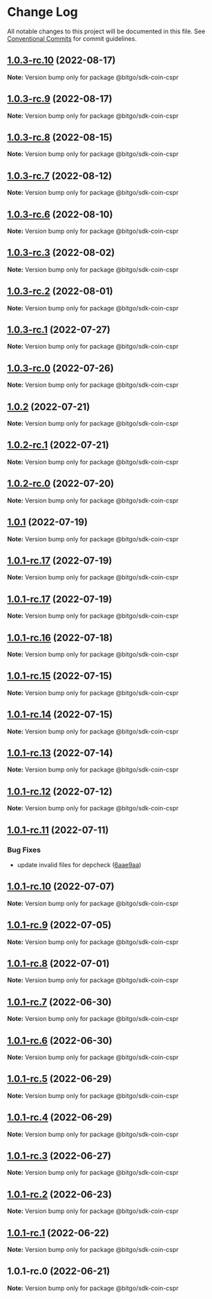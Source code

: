 # Change Log

All notable changes to this project will be documented in this file.
See [Conventional Commits](https://conventionalcommits.org) for commit guidelines.

## [1.0.3-rc.10](https://github.com/BitGo/BitGoJS/compare/@bitgo/sdk-coin-cspr@1.0.3-rc.9...@bitgo/sdk-coin-cspr@1.0.3-rc.10) (2022-08-17)

**Note:** Version bump only for package @bitgo/sdk-coin-cspr





## [1.0.3-rc.9](https://github.com/BitGo/BitGoJS/compare/@bitgo/sdk-coin-cspr@1.0.3-rc.8...@bitgo/sdk-coin-cspr@1.0.3-rc.9) (2022-08-17)

**Note:** Version bump only for package @bitgo/sdk-coin-cspr





## [1.0.3-rc.8](https://github.com/BitGo/BitGoJS/compare/@bitgo/sdk-coin-cspr@1.0.3-rc.7...@bitgo/sdk-coin-cspr@1.0.3-rc.8) (2022-08-15)

**Note:** Version bump only for package @bitgo/sdk-coin-cspr





## [1.0.3-rc.7](https://github.com/BitGo/BitGoJS/compare/@bitgo/sdk-coin-cspr@1.0.3-rc.6...@bitgo/sdk-coin-cspr@1.0.3-rc.7) (2022-08-12)

**Note:** Version bump only for package @bitgo/sdk-coin-cspr





## [1.0.3-rc.6](https://github.com/BitGo/BitGoJS/compare/@bitgo/sdk-coin-cspr@1.0.3-rc.5...@bitgo/sdk-coin-cspr@1.0.3-rc.6) (2022-08-10)

**Note:** Version bump only for package @bitgo/sdk-coin-cspr





## [1.0.3-rc.3](https://github.com/BitGo/BitGoJS/compare/@bitgo/sdk-coin-cspr@1.0.3-rc.2...@bitgo/sdk-coin-cspr@1.0.3-rc.3) (2022-08-02)

**Note:** Version bump only for package @bitgo/sdk-coin-cspr





## [1.0.3-rc.2](https://github.com/BitGo/BitGoJS/compare/@bitgo/sdk-coin-cspr@1.0.3-rc.1...@bitgo/sdk-coin-cspr@1.0.3-rc.2) (2022-08-01)

**Note:** Version bump only for package @bitgo/sdk-coin-cspr





## [1.0.3-rc.1](https://github.com/BitGo/BitGoJS/compare/@bitgo/sdk-coin-cspr@1.0.3-rc.0...@bitgo/sdk-coin-cspr@1.0.3-rc.1) (2022-07-27)

**Note:** Version bump only for package @bitgo/sdk-coin-cspr





## [1.0.3-rc.0](https://github.com/BitGo/BitGoJS/compare/@bitgo/sdk-coin-cspr@1.0.2...@bitgo/sdk-coin-cspr@1.0.3-rc.0) (2022-07-26)

**Note:** Version bump only for package @bitgo/sdk-coin-cspr





## [1.0.2](https://github.com/BitGo/BitGoJS/compare/@bitgo/sdk-coin-cspr@1.0.2-rc.1...@bitgo/sdk-coin-cspr@1.0.2) (2022-07-21)

**Note:** Version bump only for package @bitgo/sdk-coin-cspr





## [1.0.2-rc.1](https://github.com/BitGo/BitGoJS/compare/@bitgo/sdk-coin-cspr@1.0.2-rc.0...@bitgo/sdk-coin-cspr@1.0.2-rc.1) (2022-07-21)

**Note:** Version bump only for package @bitgo/sdk-coin-cspr





## [1.0.2-rc.0](https://github.com/BitGo/BitGoJS/compare/@bitgo/sdk-coin-cspr@1.0.1...@bitgo/sdk-coin-cspr@1.0.2-rc.0) (2022-07-20)

**Note:** Version bump only for package @bitgo/sdk-coin-cspr





## [1.0.1](https://github.com/BitGo/BitGoJS/compare/@bitgo/sdk-coin-cspr@1.0.1-rc.17...@bitgo/sdk-coin-cspr@1.0.1) (2022-07-19)

**Note:** Version bump only for package @bitgo/sdk-coin-cspr





## [1.0.1-rc.17](https://github.com/BitGo/BitGoJS/compare/@bitgo/sdk-coin-cspr@1.0.1-rc.15...@bitgo/sdk-coin-cspr@1.0.1-rc.17) (2022-07-19)

**Note:** Version bump only for package @bitgo/sdk-coin-cspr

## [1.0.1-rc.17](https://github.com/BitGo/BitGoJS/compare/@bitgo/sdk-coin-cspr@1.0.1-rc.15...@bitgo/sdk-coin-cspr@1.0.1-rc.17) (2022-07-19)

**Note:** Version bump only for package @bitgo/sdk-coin-cspr

## [1.0.1-rc.16](https://github.com/BitGo/BitGoJS/compare/@bitgo/sdk-coin-cspr@1.0.1-rc.15...@bitgo/sdk-coin-cspr@1.0.1-rc.16) (2022-07-18)

**Note:** Version bump only for package @bitgo/sdk-coin-cspr

## [1.0.1-rc.15](https://github.com/BitGo/BitGoJS/compare/@bitgo/sdk-coin-cspr@1.0.1-rc.14...@bitgo/sdk-coin-cspr@1.0.1-rc.15) (2022-07-15)

**Note:** Version bump only for package @bitgo/sdk-coin-cspr

## [1.0.1-rc.14](https://github.com/BitGo/BitGoJS/compare/@bitgo/sdk-coin-cspr@1.0.1-rc.12...@bitgo/sdk-coin-cspr@1.0.1-rc.14) (2022-07-15)

**Note:** Version bump only for package @bitgo/sdk-coin-cspr

## [1.0.1-rc.13](https://github.com/BitGo/BitGoJS/compare/@bitgo/sdk-coin-cspr@1.0.1-rc.12...@bitgo/sdk-coin-cspr@1.0.1-rc.13) (2022-07-14)

**Note:** Version bump only for package @bitgo/sdk-coin-cspr

## [1.0.1-rc.12](https://github.com/BitGo/BitGoJS/compare/@bitgo/sdk-coin-cspr@1.0.1-rc.11...@bitgo/sdk-coin-cspr@1.0.1-rc.12) (2022-07-12)

**Note:** Version bump only for package @bitgo/sdk-coin-cspr

## [1.0.1-rc.11](https://github.com/BitGo/BitGoJS/compare/@bitgo/sdk-coin-cspr@1.0.1-rc.10...@bitgo/sdk-coin-cspr@1.0.1-rc.11) (2022-07-11)

### Bug Fixes

- update invalid files for depcheck ([6aae9aa](https://github.com/BitGo/BitGoJS/commit/6aae9aaf1cb70d65a75fa6d208eaa26d371443a6))

## [1.0.1-rc.10](https://github.com/BitGo/BitGoJS/compare/@bitgo/sdk-coin-cspr@1.0.1-rc.9...@bitgo/sdk-coin-cspr@1.0.1-rc.10) (2022-07-07)

**Note:** Version bump only for package @bitgo/sdk-coin-cspr

## [1.0.1-rc.9](https://github.com/BitGo/BitGoJS/compare/@bitgo/sdk-coin-cspr@1.0.1-rc.8...@bitgo/sdk-coin-cspr@1.0.1-rc.9) (2022-07-05)

**Note:** Version bump only for package @bitgo/sdk-coin-cspr

## [1.0.1-rc.8](https://github.com/BitGo/BitGoJS/compare/@bitgo/sdk-coin-cspr@1.0.1-rc.7...@bitgo/sdk-coin-cspr@1.0.1-rc.8) (2022-07-01)

**Note:** Version bump only for package @bitgo/sdk-coin-cspr

## [1.0.1-rc.7](https://github.com/BitGo/BitGoJS/compare/@bitgo/sdk-coin-cspr@1.0.1-rc.6...@bitgo/sdk-coin-cspr@1.0.1-rc.7) (2022-06-30)

**Note:** Version bump only for package @bitgo/sdk-coin-cspr

## [1.0.1-rc.6](https://github.com/BitGo/BitGoJS/compare/@bitgo/sdk-coin-cspr@1.0.1-rc.5...@bitgo/sdk-coin-cspr@1.0.1-rc.6) (2022-06-30)

**Note:** Version bump only for package @bitgo/sdk-coin-cspr

## [1.0.1-rc.5](https://github.com/BitGo/BitGoJS/compare/@bitgo/sdk-coin-cspr@1.0.1-rc.3...@bitgo/sdk-coin-cspr@1.0.1-rc.5) (2022-06-29)

**Note:** Version bump only for package @bitgo/sdk-coin-cspr

## [1.0.1-rc.4](https://github.com/BitGo/BitGoJS/compare/@bitgo/sdk-coin-cspr@1.0.1-rc.3...@bitgo/sdk-coin-cspr@1.0.1-rc.4) (2022-06-29)

**Note:** Version bump only for package @bitgo/sdk-coin-cspr

## [1.0.1-rc.3](https://github.com/BitGo/BitGoJS/compare/@bitgo/sdk-coin-cspr@1.0.1-rc.2...@bitgo/sdk-coin-cspr@1.0.1-rc.3) (2022-06-27)

**Note:** Version bump only for package @bitgo/sdk-coin-cspr

## [1.0.1-rc.2](https://github.com/BitGo/BitGoJS/compare/@bitgo/sdk-coin-cspr@1.0.1-rc.1...@bitgo/sdk-coin-cspr@1.0.1-rc.2) (2022-06-23)

**Note:** Version bump only for package @bitgo/sdk-coin-cspr

## [1.0.1-rc.1](https://github.com/BitGo/BitGoJS/compare/@bitgo/sdk-coin-cspr@1.0.1-rc.0...@bitgo/sdk-coin-cspr@1.0.1-rc.1) (2022-06-22)

**Note:** Version bump only for package @bitgo/sdk-coin-cspr

## 1.0.1-rc.0 (2022-06-21)

**Note:** Version bump only for package @bitgo/sdk-coin-cspr
